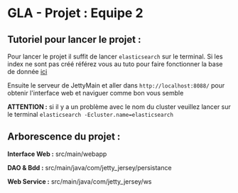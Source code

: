 # GLA - Projet : Equipe 2

## Tutoriel pour lancer le projet :

Pour lancer le projet il suffit de lancer `elasticsearch` sur le terminal.
Si les index ne sont pas créé référez vous au tuto pour faire fonctionner la
base de donnée [ici](readmedb.md)

Ensuite le serveur de JettyMain et aller dans `http://localhost:8088/` pour obtenir
l'interface web et naviguer comme bon vous semble

**ATTENTION :** si il y a un problème avec le nom du cluster veuillez lancer sur
le terminal `elasticsearch -Ecluster.name=elasticsearch`

## Arborescence du projet :

**Interface Web :** src/main/webapp

**DAO & Bdd :** src/main/java/com/jetty_jersey/persistance

**Web Service :** src/main/java/com/jetty_jersey/ws
